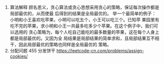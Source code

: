1. 算法解释
顾名思义，贪心算法或贪心思想采用贪心的策略，保证每次操作都是局部最优的，从而使最
后得到的结果是全局最优的。
举一个最简单的例子：小明和小王喜欢吃苹果，小明可以吃五个，小王可以吃三个。已知苹
果园里有吃不完的苹果，求小明和小王一共最多吃多少个苹果。在这个例子中，我们可以选用的
贪心策略为，每个人吃自己能吃的最多数量的苹果，这在每个人身上都是局部最优的。又因为全
局结果是局部结果的简单求和，且局部结果互不相干，因此局部最优的策略也同样是全局最优的
策略。
2. 分配问题
455 分发饼干 https://leetcode-cn.com/problems/assign-cookies/